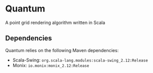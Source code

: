 # Quantum
A point grid rendering algorithm written in Scala
## Dependencies
Quantum relies on the following Maven dependencies:
* Scala-Swing: `org.scala-lang.modules:scala-swing_2.12:Release`
* Monix: `io.monix:monix_2.12:Release`
